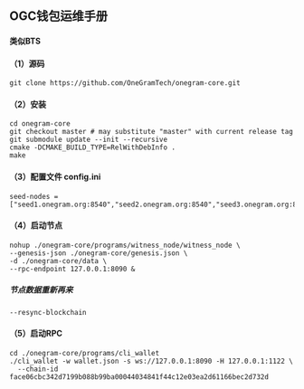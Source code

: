 

## OGC钱包运维手册
#### 类似BTS

#### （1）源码
`git clone https://github.com/OneGramTech/onegram-core.git`

#### （2）安装
```
cd onegram-core
git checkout master # may substitute "master" with current release tag
git submodule update --init --recursive
cmake -DCMAKE_BUILD_TYPE=RelWithDebInfo .
make
```

#### （3）配置文件 config.ini
```
seed-nodes = ["seed1.onegram.org:8540","seed2.onegram.org:8540","seed3.onegram.org:8540","seed4.onegram.org:8540","seed5.onegram.org:8540","seed6.onegram.org:8540","seed7.onegram.org:8540","seed8.onegram.org:8540","seed9.onegram.org:8540","seed10.onegram.org:8540","seed11.onegram.org:8540","seed12.onegram.org:8540","seed13.onegram.org:8540","seed14.onegram.org:8540","seed15.onegram.org:8540","seed16.onegram.org:8540","159.69.7.216:8540","95.216.140.132:8540"]
```

#### （4）启动节点
```
nohup ./onegram-core/programs/witness_node/witness_node \
--genesis-json ./onegram-core/genesis.json \
-d ./onegram-core/data \
--rpc-endpoint 127.0.0.1:8090 &
```

##### 节点数据重新再来
`--resync-blockchain`

#### （5）启动RPC
```
cd ./onegram-core/programs/cli_wallet
./cli_wallet -w wallet.json -s ws://127.0.0.1:8090 -H 127.0.0.1:1122 \
  --chain-id face06cbc342d7199b088b99ba00044034841f44c12e03ea2d61166bec2d732d
```
